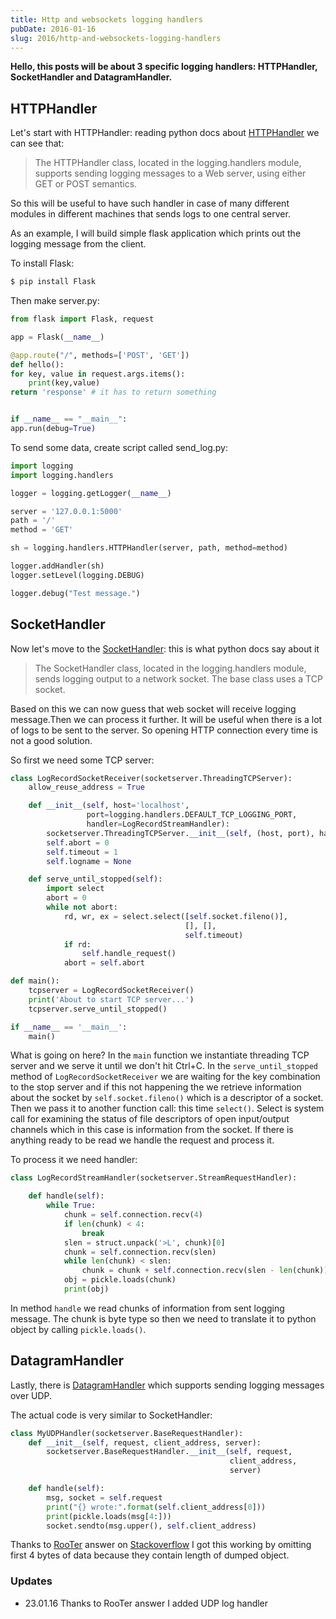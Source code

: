 ```yaml
---
title: Http and websockets logging handlers
pubDate: 2016-01-16
slug: 2016/http-and-websockets-logging-handlers
---
```


**Hello, this posts will be about 3 specific logging handlers:
HTTPHandler, SocketHandler and DatagramHandler.**

## HTTPHandler

Let's start with HTTPHandler: reading python docs about
[HTTPHandler](https://docs.python.org/3.4/library/logging.handlers.html#httphandler)
we can see that:

> The HTTPHandler class, located in the logging.handlers module,
> supports sending logging messages to a Web server, using either GET or
> POST semantics.

So this will be useful to have such handler in case of many different
modules in different machines that sends logs to one central server.

As an example, I will build simple flask application which prints out
the logging message from the client.

To install Flask:

```bash
$ pip install Flask
```

Then make server.py:

```python
from flask import Flask, request

app = Flask(__name__)

@app.route("/", methods=['POST', 'GET'])
def hello():
for key, value in request.args.items():
    print(key,value)
return 'response' # it has to return something


if __name__ == "__main__":
app.run(debug=True)
```

To send some data, create script called send_log.py:

```python
import logging
import logging.handlers

logger = logging.getLogger(__name__)

server = '127.0.0.1:5000'
path = '/'
method = 'GET'

sh = logging.handlers.HTTPHandler(server, path, method=method)

logger.addHandler(sh)
logger.setLevel(logging.DEBUG)

logger.debug("Test message.")
```

## SocketHandler

Now let's move to the
[SocketHandler](https://docs.python.org/3.4/library/logging.handlers.html#sockethandler):
this is what python docs say about it

> The SocketHandler class, located in the logging.handlers module, sends
> logging output to a network socket. The base class uses a TCP socket.

Based on this we can now guess that web socket will receive logging
message.Then we can process it further. It will be useful when there is
a lot of logs to be sent to the server. So opening HTTP connection every
time is not a good solution.

So first we need some TCP server:

```python
class LogRecordSocketReceiver(socketserver.ThreadingTCPServer):
    allow_reuse_address = True

    def __init__(self, host='localhost',
                 port=logging.handlers.DEFAULT_TCP_LOGGING_PORT,
                 handler=LogRecordStreamHandler):
        socketserver.ThreadingTCPServer.__init__(self, (host, port), handler)
        self.abort = 0
        self.timeout = 1
        self.logname = None

    def serve_until_stopped(self):
        import select
        abort = 0
        while not abort:
            rd, wr, ex = select.select([self.socket.fileno()],
                                       [], [],
                                       self.timeout)
            if rd:
                self.handle_request()
            abort = self.abort

def main():
    tcpserver = LogRecordSocketReceiver()
    print('About to start TCP server...')
    tcpserver.serve_until_stopped()

if __name__ == '__main__':
    main()
```

What is going on here? In the `main` function we instantiate threading
TCP server and we serve it until we don't hit Ctrl+C. In the
`serve_until_stopped` method of `LogRecordSocketReceiver` we are waiting
for the key combination to the stop server and if this not happening the
we retrieve information about the socket by `self.socket.fileno()` which
is a descriptor of a socket. Then we pass it to another function call:
this time `select()`. Select is system call for examining the status of
file descriptors of open input/output channels which in this case is
information from the socket. If there is anything ready to be read we
handle the request and process it.

To process it we need handler:

```python
class LogRecordStreamHandler(socketserver.StreamRequestHandler):

    def handle(self):
        while True:
            chunk = self.connection.recv(4)
            if len(chunk) < 4:
                break
            slen = struct.unpack('>L', chunk)[0]
            chunk = self.connection.recv(slen)
            while len(chunk) < slen:
                chunk = chunk + self.connection.recv(slen - len(chunk))
            obj = pickle.loads(chunk)
            print(obj)
```

In method `handle` we read chunks of information from sent logging
message. The chunk is byte type so then we need to translate it to
python object by calling `pickle.loads()`.

## DatagramHandler

Lastly, there is
[DatagramHandler](https://docs.python.org/3.4/library/logging.handlers.html#datagramhandler)
which supports sending logging messages over UDP.

The actual code is very similar to SocketHandler:

```python
class MyUDPHandler(socketserver.BaseRequestHandler):
    def __init__(self, request, client_address, server):
        socketserver.BaseRequestHandler.__init__(self, request,
                                                 client_address,
                                                 server)

    def handle(self):
        msg, socket = self.request
        print("{} wrote:".format(self.client_address[0]))
        print(pickle.loads(msg[4:]))
        socket.sendto(msg.upper(), self.client_address)
```

Thanks to [RooTer](http://stackoverflow.com/users/5807830/rooter) answer
on
[Stackoverflow](http://stackoverflow.com/questions/34761688/unpickling-data-in-udp-server-send-from-logger-results-in-eoferror)
I got this working by omitting first 4 bytes of data because they
contain length of dumped object.

### Updates

- 23.01.16 Thanks to RooTer answer I added UDP log handler
